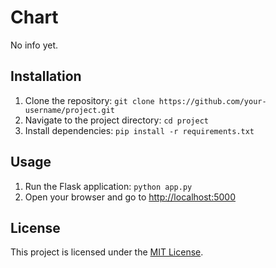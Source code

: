 # Chart

No info yet.

## Installation

1. Clone the repository: `git clone https://github.com/your-username/project.git`
2. Navigate to the project directory: `cd project`
3. Install dependencies: `pip install -r requirements.txt`

## Usage

1. Run the Flask application: `python app.py`
2. Open your browser and go to [http://localhost:5000](http://localhost:5000)

## License

This project is licensed under the [MIT License](LICENSE).
